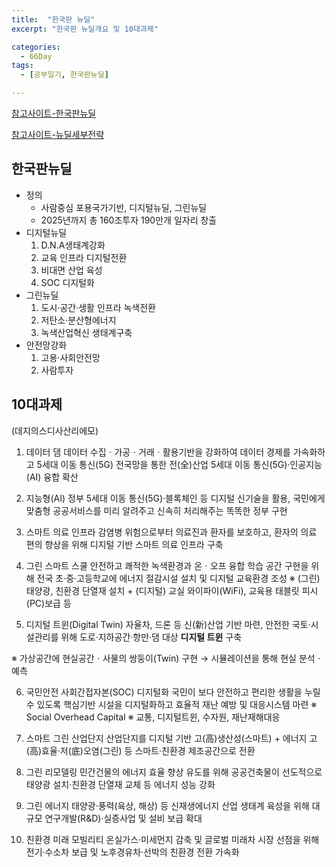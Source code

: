 ```yaml
---
title:  "한국판 뉴딜"
excerpt: "한국판 뉴딜개요 및 10대과제"

categories:
  - 66Day
tags:
  - [공부일기, 한국판뉴딜]

---
```


[참고사이트-한국판뉴딜](http://www.moef.go.kr/mp/nd/newDeal.do)   

[참고사이트-뉴딜세부전략](https://www.gov.kr/portal/ntnadmNews/2208307)

## 한국판뉴딜
- 정의
	- 사람중심 포용국가기반, 디지털뉴딜, 그린뉴딜
	- 2025년까지 총 160조투자 190만개 일자리 창출
- 디지털뉴딜
	1. D.N.A생태계강화
	2. 교육 인프라 디지털전환
	3. 비대면 산업 육성
	4. SOC 디지털화
- 그린뉴딜
	1. 도시·공간·생활 인프라 녹색전환
	2. 저탄소·분산형에너지
	3. 녹색산업혁신 생태계구축
- 안전망강화
	1. 고용·사회안전망
	2. 사람투자
	
## 10대과제
(데지의스디사산리에모)
1. 데이터 댐
데이터 수집ㆍ가공ㆍ거래ㆍ활용기반을 강화하여 데이터 경제를 가속화하고 5세대 이동 통신(5G) 전국망을 통한 전(全)산업 5세대 이동 통신(5G)·인공지능(AI) 융합 확산


2. 지능형(AI) 정부
5세대 이동 통신(5G)·블록체인 등 디지털 신기술을 활용, 국민에게 맞춤형 공공서비스를 미리 알려주고 신속히 처리해주는 똑똑한 정부 구현

3. 스마트 의료 인프라
감염병 위험으로부터 의료진과 환자를 보호하고, 환자의 의료 편의 향상을 위해 디지털 기반 스마트 의료 인프라 구축

4. 그린 스마트 스쿨
안전하고 쾌적한 녹색환경과 온ㆍ오프 융합 학습 공간 구현을 위해 전국 초·중·고등학교에 에너지 절감시설 설치 및 디지털 교육환경 조성
※ (그린) 태양광, 친환경 단열재 설치 + (디지털) 교실 와이파이(WiFi), 교육용 태블릿 피시(PC)보급 등

5. 디지털 트윈(Digital Twin)
  자율차, 드론 등 신(新)산업 기반 마련, 안전한 국토·시설관리를 위해 도로·지하공간·항만·댐 대상 **디지털 트윈** 구축

  ※ 가상공간에 현실공간ㆍ사물의 쌍둥이(Twin) 구현 → 시뮬레이션을 통해 현실 분석ㆍ예측

6. 국민안전 사회간접자본(SOC) 디지털화
  국민이 보다 안전하고 편리한 생활을 누릴 수 있도록 핵심기반 시설을 디지털화하고 효율적 재난 예방 및 대응시스템 마련
※ Social Overhead Capital
※ 교통, 디지털트윈, 수자원, 재난재해대응

7. 스마트 그린 산업단지
  산업단지를 디지털 기반 고(高)생산성(스마트) + 에너지 고(高)효율·저(底)오염(그린) 등 스마트·친환경 제조공간으로 전환

8. 그린 리모델링
  민간건물의 에너지 효율 향상 유도를 위해 공공건축물이 선도적으로 태양광 설치·친환경 단열재 교체 등 에너지 성능 강화

9. 그린 에너지
  태양광·풍력(육상, 해상) 등 신재생에너지 산업 생태계 육성을 위해 대규모 연구개발(R&D)·실증사업 및 설비 보급 확대

10. 친환경 미래 모빌리티
    온실가스·미세먼지 감축 및 글로벌 미래차 시장 선점을 위해 전기·수소차 보급 및 노후경유차·선박의 친환경 전환 가속화
